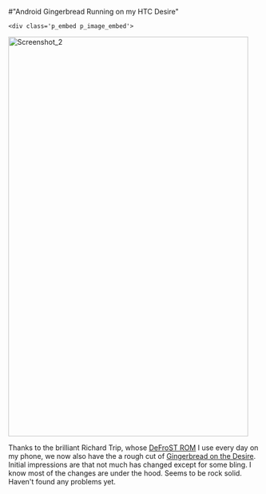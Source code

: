#"Android Gingerbread Running on my HTC Desire"


    <div class='p_embed p_image_embed'>
<img alt="Screenshot_2" height="800" src="http://getfile0.posterous.com/getfile/files.posterous.com/conoroneill/0yHfiUMVXYcVPxyMr8uxk7Zj3YuJLMBX49DR3515eVFpl9mgAxLrxpgYg1a6/screenshot_2.png" width="480" />
</div>
<p>Thanks to the brilliant Richard Trip, whose <a href="http://forum.xda-developers.com/showthread.php?t=690477">DeFroST ROM</a> I use every day on my phone, we now also have the a rough cut of <a href="http://forum.xda-developers.com/showthread.php?t=880465">Gingerbread on the Desire</a>. Initial impressions are that not much has changed except for some bling. I know most of the changes are under the hood. Seems to be rock solid. Haven&#39;t found any problems yet.</p>
  